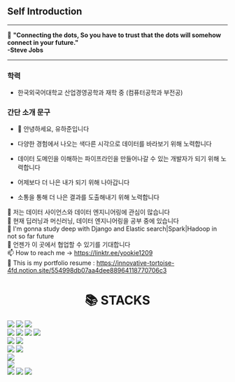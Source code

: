 ## Self Introduction

---

👋 **"Connecting the dots, So you have to trust that the dots will somehow connect in your future." <br>-Steve Jobs**

----

### 학력

- 한국외국어대학교 산업경영공학과 재학 중 (컴퓨터공학과 부전공)

### 간단 소개 문구

- 👋 안녕하세요, 유하준입니다

- 다양한 경험에서 나오는 색다른 시각으로 데이터를 바라보기 위해 노력합니다
- 데이터 도메인을 이해하는 파이프라인을 만들어나갈 수 있는 개발자가 되기 위해 노력합니다 
- 어제보다 더 나은 내가 되기 위해 나아갑니다
- 소통을 통해 더 나은 결과를 도출해내기 위해 노력합니다

👀 저는 데이터 사이언스와 데이터 엔지니어링에 관심이 많습니다<br>
🌱 현재 딥러닝과 머신러닝, 데이터 엔지니어링을 공부 중에 있습니다<br>
🌱 I'm gonna study deep with Django and Elastic search|Spark|Hadoop in not so far future<br>
💞️ 언젠가 이 곳에서 협업할 수 있기를 기대합니다<br>
📫 How to reach me -> https://linktr.ee/yookie1209<br>
👀  This is my portfolio resume : https://innovative-tortoise-4fd.notion.site/554998db07aa4dee88964118770706c3

<!---
HaJunYoo/HaJunYoo is a ✨ special ✨ repository because its `README.md` (this file) appears on your GitHub profile.
You can click the Preview link to take a look at your changes.
--->

<div align=center><h1>📚 STACKS</h1></div>

<div align=left> 
  <img src="https://img.shields.io/badge/java-007396?style=for-the-badge&logo=java&logoColor=white"> 
  <img src="https://img.shields.io/badge/c-A8B9CC?style=for-the-badge&logo=c&logoColor=white">
  <img src="https://img.shields.io/badge/python-3776AB?style=for-the-badge&logo=python&logoColor=white"> 
  <br>
  
  <img src="https://img.shields.io/badge/html5-E34F26?style=for-the-badge&logo=html5&logoColor=white"> 
  <img src="https://img.shields.io/badge/css-1572B6?style=for-the-badge&logo=css3&logoColor=white"> 
  <img src="https://img.shields.io/badge/javascript-F7DF1E?style=for-the-badge&logo=javascript&logoColor=black"> 
  <img src="https://img.shields.io/badge/jquery-0769AD?style=for-the-badge&logo=jquery&logoColor=white">
  <br>
  
  <img src="https://img.shields.io/badge/mysql-4479A1?style=for-the-badge&logo=mysql&logoColor=white"> 
  <img src="https://img.shields.io/badge/sqlite-003B57?style=for-the-badge&logo=sqlite&logoColor=black">
  <br>
  

  <img src="https://img.shields.io/badge/django-092E20?style=for-the-badge&logo=django&logoColor=white">
  <img src="https://img.shields.io/badge/bootstrap-7952B3?style=for-the-badge&logo=bootstrap&logoColor=white">
  <br>

  <img src="https://img.shields.io/badge/linux-FCC624?style=for-the-badge&logo=linux&logoColor=black"> 
  <br>
  
  <img src="https://img.shields.io/badge/github-181717?style=for-the-badge&logo=github&logoColor=white">
  <br>
   <img src="https://img.shields.io/badge/scikit-learn-F7931E?style=for-the-badge&logo=scikit-learn&logoColor=white">
  <img src="https://img.shields.io/badge/Tensorflow-FF6F00?style=for-the-badge&logo=tensorflow&logoColor=white">
  <img src="https://img.shields.io/badge/pytorch-EE4C2C?style=for-the-badge&logo=pytorch&logoColor=white">
  <br>
</div>

